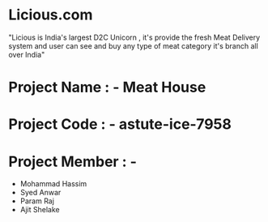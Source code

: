 # Licious.com

"Licious is India's largest D2C Unicorn ,  it's provide the fresh Meat Delivery system and user can see and buy any type of meat category it's branch all over India"

# Project Name : - Meat House
# Project Code : - astute-ice-7958
# Project Member : - 
 - Mohammad Hassim
 - Syed Anwar
 - Param Raj
 - Ajit Shelake
